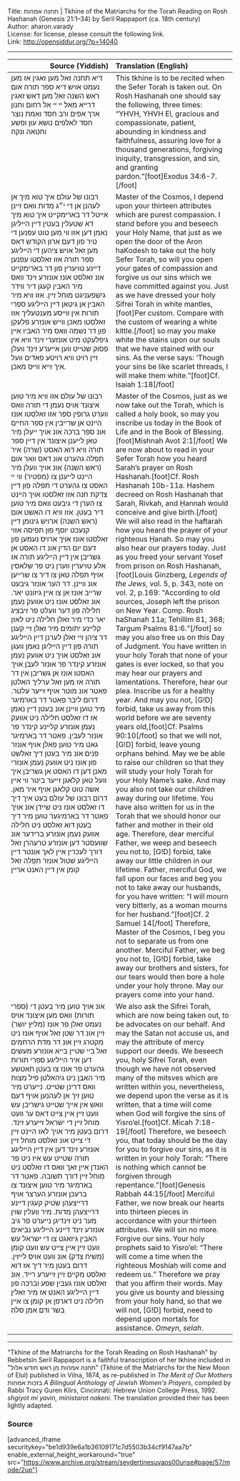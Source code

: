 <html>
<head></head>
<body>
Title: תחנה אמהות | Tkhine of the Matriarchs for the Torah Reading on Rosh Hashanah (Genesis 21:1–34) by Seril Rappaport (ca. 18th century)<br />
Author: aharon.varady<br />
License: for license, please consult the following link.<br />
Link: <a href="http://opensiddur.org/?p=14040">http://opensiddur.org/?p=14040</a>
<p />
<hr />

<table style="margin-left: auto;margin-right: auto;" class="draggable">
<thead><tr><th id="x" style="text-align: right;">Source (Yiddish)</th><th style="text-align: left;">Translation (English)</th></tr></thead>
<tbody>
<tr>
<td style="vertical-align:top;" width="46%">
<div class="yiddish"><span lang="he">
דיא תחנה זאל מען זאגין אז מען נעמט אויש דיא ספר תורה׃
אום ראש השנה זאל מען דאש זאגין דרײא מאל׃
ײ ײ אל רחום וחנון ארך אפים ורב חסד ואמת נוצר חסד לאלפים נושא עון ופשע וחטאה ונקה׃
</span></div></td>
 
<td width="53%"><div class="english">
This tkhine is to be recited when the Sefer Torah is taken out. 
On Rosh Hashanah one should say the following, three times: 
“YHVH, YHVH El, gracious and compassionate, patient, abounding in kindness and faithfulness, assuring love for a thousand generations, forgiving iniquity, transgression, and sin, and granting pardon.”[foot]Exodus 34:6-7.[/foot]
</div></td></tr>


<tr><td style="vertical-align:top;" width="46%">
<div class="yiddish"><span lang="he">
רבונו של עולם איך טוא מיך אן לעהנן אן די י״ג מדות װאס זײנן אײטל דר בארימקײט איך טוא מיך דא שטעלין בעטין דײן הײליגן נאמן דען אזו װי מען טוט עפנען די טיר פון דעם ארון הקודש דאס מען זאל אויש ציהען די הײליגע ספר תורה אזו זאלסטו עפנען דײנע טויערין פון דר בארימקײט אונ זאלסט אונז אונזרע זינד װאס מיר האבין קעגן דיר װידר גישפעניגט מוחל זײן. אזו װיא מיר האבין אן גיטאן דײן הײליגע ספרי תורות אין װײסע מענטעליך אזו זאלסטו מאכן װײש אונזרע פלעקן פון דר נשמה װאס מיר האביו אײן גיפלעקט מיט אונזערי זינד װיא אין פסוק שטײט װען אײערע זינד װעלן זײן רויט װיא רויטע פאדים װעל איך זײא װײס מאכן. 
</span></div></td>
 
<td width="53%"><div class="english">
Master of the Cosmos, I depend upon your thirteen attributes which are purest compassion. I stand before you and beseech your Holy Name, that just as we open the door of the Aron haKodesh to take out the holy Sefer Torah, so will you open your gates of compassion and forgive us our sins which we have committed against you. Just as we have dressed your holy Sifrei Torah in white mantles,[foot]Per custom. Compare with the custom of wearing a white kittle.[/foot] so may you make white the stains upon our souls that we have stained with our sins. As the verse says: ‘Though your sins be like scarlet threads, I will make them white.”[foot]Cf. Isaiah 1:18[/foot]
</div></td></tr>


<tr><td style="vertical-align:top;" width="46%">
<div class="yiddish"><span lang="he">
רבונו של עולם אזו װיא מיר טוען איצונד אויס נעמן די תורה װאס װערט גרופין ספר אזו זאלסטו אונז הײנט אן שרײבין אין ספר החײם אונ ספר ברכה אונ אויך ײעלן מיר טאן לײענן איצונד אין דײן ספר תורה װיא דוא האסט (שרה) איר תפלה גהערט אונ דאס װאר אום (ראש השנה) אונ אויך װעלן מיר הײנט לײענן צו (מפטיר) װי ײ האסט צו גהערט די תפלה פון דײן צדקת חנה אזו זאלסטו אויך הײנט צו הערן די גיבעט װאס מיר טוען דיר בעטן. אזו װיא דו האשט אום (ראש השנה) ארויש גינומן דײן קנעכט יוסף פון תפיסה אזוי זאלסטו אונז אויך ארויס נעמען פון דעם יום הדין אונ דו האסט אן גשריבן אין דײן הײליגע תורה אז אלע טויערין װערן ניט פר שלאסין אויף תפלה טאן צו דיר צו שרײען אונ װײנן. דר הער אונזר גיבעט שרײב אונז אן צו אײן גיזונט יאר. אונ זאלסט אונז ניט אװעק נעמן חלילה פון דער װעלט פר זיבציג יאר כדי מיר זאלן חלילה ניט לאזן קלײנע יתומים מיר זאלן זײ קענן דר ציהן זײ זאלן לערנן דײן הײליגע תורה פון דײן הײליגן נאמן װעגן אונ זאלסט אויך ניט אװעק נעמן אונזרע קינדר פר אונזר לעבן אויך האסטו אונז אן גשריבן אין דר תורה אז מען זאל ערליך האלטן פאטר אונ מוטר אויף זײער עלטר. דרום ליבר פאטר דר בארמיגר מיר טוען װײנן אונ בעטן דײן נאמן אז דו זאלסט חלילה ניט אװעק נעמן אונזרע קלײנע קינדר פר אונזר לעבין. פאטר דר בארמיגר גאט מיר טוען פאלן אויף אונזר פנים אונ מיר בעטן דיך זאלשט פון אונז ניט אװעק נעמן אונזרי מאנן דען דו האסט אן גשריבן איך װעל טאן קלאגן זײער ביטר װי אײן אשה טוט קלאגן אויף איר מאן. דרום רבונו של עולם בעט איך דיך דו זאלסט אונז ניט שײדן אונ אויך פאטר דר בארמיגער טוען מיר דיך בעטן דוא זאלסט ניט חלילה אװעק נעמן אונזרע ברידער אונ שװעסטר דען אונזרע טרעהרן זאל דורך לעכרין אײן לאך אונטר דײן הײליגע שטול אונזר תפלה זאל קומן אין דײן האנט ארײן 
</span></div></td>
 
<td width="53%"><div class="english">
Master of the Cosmos, just as we now take out the Torah, which is called a holy book, so may you inscribe us today in the Book of Life and in the Book of Blessing.[foot]Mishnah Avot 2:1[/foot]  We are now about to read in your Sefer Torah how you heard Sarah’s prayer on Rosh Hashanah.[foot]Cf. Rosh Hashanah 10b-11a. Hashem decreed on Rosh Hashanah that Sarah, Rivkah, and Ḥannah would conceive and give birth.[/foot] We will also read in the haftarah how you heard the prayer of your righteous Ḥanah. So may you also hear our prayers today. Just as you freed your servant Yosef from prison on Rosh Hashanah,[foot]Louis Ginzberg, <em>Legends of the Jews</em>, vol. 5, p. 343, note on vol. 2, p.169: "According to old sources, Joseph left the prison on New Year. Comp. Rosh haShanah 11a; Tehillim 81, 368; Targum Psalms 81:6."[/foot] so may you also free us on this Day of Judgment. You have written in your holy Torah that none of your gates is ever locked, so that you may hear our prayers and lamentations. Therefore, hear our plea. Inscribe us for a healthy year. And may you not, [G!D] forbid, take us away from this world before we are seventy years old,[foot]Cf. Psalms 90:10[/foot] so that we will not, [G!D] forbid, leave young orphans behind. May we be able to raise our children so that they will study your holy Torah for your Holy Name’s sake. And may you also not take our children away during our lifetime. You have also written for us in the Torah that we should honor our father and mother in their old age. Therefore, dear merciful Father, we weep and beseech you not to, [G!D] forbid, take away our little children in our lifetime. Father, merciful God, we fall upon our faces and beg you not to take away our husbands, for you have written: “I will mourn very bitterly, as a woman mourns for her husband.”[foot]Cf. 2 Samuel 14[/foot] Therefore, Master of the Cosmos, I beg you not to separate us from one another. Merciful Father, we beg you not to, [G!D] forbid, take away our brothers and sisters, for our tears would then bore a hole under your holy throne. May our prayers come into your hand.
</div></td></tr>


<tr><td style="vertical-align:top;" width="46%">
<div class="yiddish"><span lang="he">
אונ אויך טוען מיר בעטן די (ספרי תורות) װאס מען איצונד אויס נעמט זאלן פר אונז (מליץ יושר) זײן אונ דר שטן זאל אויף אונז ניט מקטרג זײן אונ דר מדת הרחמים זאל בײ שטײן בײא אונזרע מעשים דען איר הײליגע ספרי תורות גהערט פר אונז צו בעטן חאטשע מיר האבן ניט גיהאלטן פיל מצות װאס דרינן שטײט. נײערט מיר טוען זיך אן לעהנען אויף דעם װאש אין אײך שטײט גישריבן עש װעט זײן אײן צײט דאס ער װעט מוחל זײן די ישראל זײערע זינד. דרום בעטן מיר אויך לאז הײנט זײן די צײט אונ זאלסט מוחל זײן אונזרע זינד דען אין דײן הײליגע תורה שטײט עש איז ניט פר האנדן אײן זאך װאס דו זאלסט ניט מוחל זײן דורך תשובה. פאטר דר בארמיגר מיר טוען איצונד צו ברעכן אונזרע הערצר אויף דרײצעהן שטיק קעגין דײנע דרײצעהן מדות. מיר װעלין שוין מער ניט זינדיגן נײערט פר גיב אונזרע זינד דײנע הײליגע נביאים האבין גיזאגט צו די ישראל עש װעט זײן אײן צײט עש װעט קומן (משיח צדק) אונ װעט אויס לײזין. דרום בעטן מיר דיך אז דוא זאלסט מקײם זײן זײערע רײד. אונ זאלסט אונז געבין שפע וברכה פון דײן הײליגע האנט אז מיר זאלין חלילה ניט דארפן אן קומן צו אײן בשר ודם אמן סלה׃
</span></div></td>
 
<td width="53%"><div class="english">
We also ask the Sifrei Torah, which are now being taken out, to be advocates on our behalf. And may the Satan not accuse us, and may the attribute of mercy support our deeds. We beseech you, holy Sifrei Torah, even though we have not observed many of the mitsves which are written within you, nevertheless, we depend upon the verse as it is written, that a time will come when God will forgive the sins of Yisro’el.[foot]Cf. Micah 7:18-19[/foot] Therefore, we beseech you, that today should be the day for you to forgive our sins, as it is written in your holy Torah: “There is nothing which cannot be forgiven through repentance.”[foot]Genesis Rabbah 44:15[/foot] Merciful Father, we now break our hearts into thirteen pieces in accordance with your thirteen attributes. We will sin no more. Forgive our sins. Your holy prophets said to Yisro’el: “There will come a time when the righteous Moshiaḥ will come and redeem us.” Therefore we pray that you affirm their words. May you give us bounty and blessing from your holy hand, so that we will not, [G!D] forbid, need to depend upon mortals for assistance. <em>Omeyn</em>, <em>selah</em>.
</div></td></tr>
</tbody></table>

<hr />

"Tkhine of the Matriarchs for the Torah Reading on Rosh Hashanah" by Rebbetsin Seril Rappaport is a faithful transcription of her tkhine included in "תחנה אמהות מן ראש חודש אלול" (Tkhine of the Matriarchs for the New Moon of Elul) published in Vilna, 1874, as re-published in <em>The Merit of Our Mothers</em> בזכות אמהות <em>A Bilingual Anthology of Jewish Women's Prayers</em>, compiled by Rabbi Tracy Guren Klirs, Cincinnati: Hebrew Union College Press, 1992. <em>shgiyot mi yavin, ministarot nakeni.</em> The translation provided their has been lightly adapted.

<h3>Source</h3>

[advanced_iframe securitykey="be1d939e6a1b36109171c7d5503b34cf9147aa7b" enable_external_height_workaround="true" src="https://www.archive.org/stream/seydertinesuvaos00unse#page/57/mode/2up"]
</body>
</html>